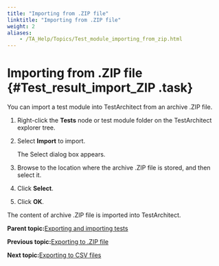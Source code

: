 ```yaml
--- 
title: "Importing from .ZIP file"
linktitle: "Importing from .ZIP file"
weight: 2
aliases: 
    - /TA_Help/Topics/Test_module_importing_from_zip.html
---
```

# Importing from .ZIP file {#Test_result_import_ZIP .task}

You can import a test module into TestArchitect from an archive .ZIP file.

1.  Right-click the **Tests** node or test module folder on the TestArchitect explorer tree.

2.  Select **Import** to import.

    The Select dialog box appears.

3.  Browse to the location where the archive .ZIP file is stored, and then select it.

4.  Click **Select**.

5.  Click **OK**.


The content of archive .ZIP file is imported into TestArchitect.

**Parent topic:**[Exporting and importing tests](../../TA_Help/Topics/Project_items_exporting_importing.html)

**Previous topic:**[Exporting to .ZIP file](../../TA_Help/Topics/Test_module_exporting_to_zip.html)

**Next topic:**[Exporting to CSV files](../../TA_Help/Topics/Exporing_to_CSV.html)

